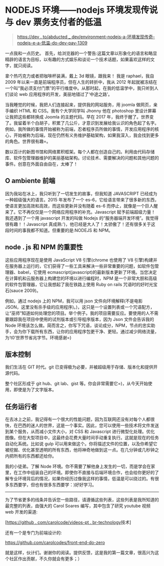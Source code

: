 # NODEJS 环境——nodejs 环境发现传说与 dev 票务支付者的低温

> [https://dev . to/abducted _ dev/environment-nodejs-a-环境发现传奇-nodejs-e-a-低温-do-dev-pay-1309](https://dev.to/abduzido_dev/ambiente-nodejs-a-saga-de-descoberta-do-ambiente-nodejs-e-a-criogenia-do-dev-pagador-de-boletos-1309)

一点我和一点历史。
首先，给浏览器的一个警告:这篇文章以形象化的语言和略显精辟的语言为目标，以有趣的方式娱乐和谈论一个技术话题，如果喜欢这样的文字，就只阅读。

拿个热巧克力或者把咖啡杯装满，戴上 3d 眼镜，跟我来！
我是 raphael，我自 2009 年以来一直是前端程序员，但在人生的转折中，我从 2012 年起就被冻结在一个叫“我必须支付门票”的平行维度中。从那时起，在我的低温学中，我只听到人们谈论 web 应用程序的开发，美丽地错过了‘中途之路’。

当我睡觉的时候，我把人们连接起来，提供我的网站服务，用 joomla 做网页，亲手编织 HTML 和 CSS。我有个大学同学叫 Jhonny 他在 photoshop 里设计屏幕让我把这些都转换成 Joomla 的主题代码。早在 2017 年，我终于醒了。世界变了。我留着半个白胡子，积累了几公斤，才意识到发展给我认识的角色起了名字。例如，我所做的事情开始被称为前端，忍者程序员所做的事情，开发应用程序的核心，开始被称为后端，现在仍然有义务维护基础架构，如果我深入，我会找到更多的角色。世界很有趣=。

数以百计的新图书馆和网络累积框架。每个人都在创造自己的。利用由代码存储库、软件包管理器维护的美丽基础架构。讨论技术、需要解决的问题和其他问题的事件。创意在外面自由自在，太棒了！

## O ambiente 前端

因为我站在冰上，我只听到了一切发生的故事，但我知道 JAVASCRIPT 已经成为一种超级强大的语言。2015 年发布了一个 es-6，它给语言带来了很多新的东西，使语言更加高效和高效，而这些更新并没有随着 es-6 而停止，就像是一个巨人醒来了。它不再仅仅是一个网络应用程序的补充。Javascript 赋予前端超级力量！我还遇到了一个用 javascript 开发的叫做 Nodejs 的“服务器端开发环境”。我觉得很有趣！！Javascript 真成熟:')，他已经是大人了！太骄傲了！还有很多关于这段时间的事我都不知道。但重要的是:NODEJS 和 NPM。

## node . js 和 NPM 的重要性

这些应用程序现在是使用 JavaScript V8 引擎(chrome 也使用了 V8 引擎)构建并在服务器上运行的，它们获得了一些工具来解决一些非常重要的问题，如软件包管理器、babel，它使用 ecmascript(javascript)的最新版本更新了环境。当您决定在计算机和云服务器上构建您的环境以进行编程时，NPM 是一个非常大胆和高级的软件包管理器，它让我想起了我在铁路上使用 Ruby on rails 咒语时的好时光宝石(sauce 2009)。

例如，通过 nodejs 上的 NPM，我可以用 json 文件向环境解释(不是电影 JSON，这里没有杀手级的应用程序)。)，这只是一个设置列表或一个咒语配方，让“巫师”知道如何处理您的项目。举个例子。我的项目需要反应。要使用的人不需要跟踪我在项目中使用的试剂版本或引导程序版本，因为 Json 文件会告诉我的 Node 环境该怎么做。简而言之，你写下咒语，谈论成分，NPM，节点的忠实助手，会为你下载所有东西，让你的应用程序包更干净、更轻。通过减少网络流量，为‘t0’世界节省兆字节。环境感谢=)

## 版本控制

我们生活在 GIT 时代。git 已变得极为必要，并被超级用于存储、版本化和提供开源代码。

整个社区形成于 git hub、git lab、gist 等。你会非常需要它=)，从今天开始使用，即使是为了文字版本。

## 任务运行者

在去冰上之前，我记得有一个很大的性能问题，因为互联网还没有对每个人都很快，在巴西的迷人的世界，这是一个事实。因此，您可以使用一些技术将文件发送到某个服务，从而减小文件大小，对 CSS 和 Javascript 进行微型化处理。优化图像。但在大型项目中，这最终会花费大量时间手动重复执行。这就是现在的任务自动化系统。比如说 gulp 可以用来做这个。你将描述文件的位置，以及你希望它被挖掘、优化甚至透明的所有东西，他将神奇地做到这一点。在几分钟或几秒钟之内把所有的东西都还给你。

我的小徒弟。了解 Node 环境。你不需要了解他身上发生的一切，而是学会在家里，在工作中组装自己的环境。即使你不直接与后端环境合作，也会给你更好的了解专业环境背后的情况，如果你经历过像我这样的事情，低温是可以绕过的。有很多东西要学，但也有很多东西要学：)好好学习。

* * *

为了节省更多的线条并告诉您一些路径，请遵循这些列表，这些列表是我所知道的最完整的列表，由强大的 Carol Soares 编写，其中包含了研究 youtube 视频 web 开发的渠道:

[[https://github . com/carolcode/videos-pt . br-technology](https://github.com/carolcodes/videos-pt.br-tecnologia)技术]

还有一个是专门为前端设计的:

https://github.com/carolcodes/front-end-do-zero

就是这样，伙计们。谢谢你的阅读。提供反馈，这是我的第一篇文章，很高兴为这个社区作出贡献，不久你就会有更多；）